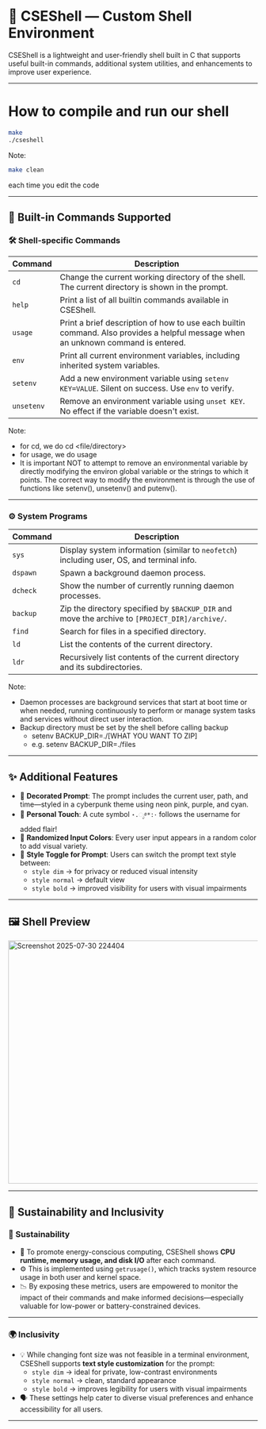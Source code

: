 # 🐚 CSEShell — Custom Shell Environment

CSEShell is a lightweight and user-friendly shell built in C that supports useful built-in commands, additional system utilities, and enhancements to improve user experience.

---

# How to compile and run our shell
```bash
make
./cseshell
```

Note:
```bash
make clean
``` 
each time you edit the code

---

## 🔧 Built-in Commands Supported

### 🛠 Shell-specific Commands

| Command    | Description                                                                 |
|------------|-----------------------------------------------------------------------------|
| `cd`       | Change the current working directory of the shell. The current directory is shown in the prompt. |
| `help`     | Print a list of all builtin commands available in CSEShell.                 |
| `usage`    | Print a brief description of how to use each builtin command. Also provides a helpful message when an unknown command is entered. |
| `env`      | Print all current environment variables, including inherited system variables. |
| `setenv`   | Add a new environment variable using `setenv KEY=VALUE`. Silent on success. Use `env` to verify. |
| `unsetenv` | Remove an environment variable using `unset KEY`. No effect if the variable doesn't exist. |

Note:
- for cd, we do cd <file/directory>
- for usage, we do usage <command>
- It is important NOT to attempt to remove an environmental variable by directly modifying the environ global variable or the strings to which it points. The correct way to modify the environment is through the use of functions like setenv(), unsetenv() and putenv().

---

### ⚙️ System Programs

| Command    | Description                                                                 |
|------------|-----------------------------------------------------------------------------|
| `sys`      | Display system information (similar to `neofetch`) including user, OS, and terminal info. |
| `dspawn`   | Spawn a background daemon process.                                          |
| `dcheck`   | Show the number of currently running daemon processes.                      |
| `backup`   | Zip the directory specified by `$BACKUP_DIR` and move the archive to `[PROJECT_DIR]/archive/`. |
| `find`     | Search for files in a specified directory.                                  |
| `ld`       | List the contents of the current directory.                                 |
| `ldr`      | Recursively list contents of the current directory and its subdirectories.  |


Note:
- Daemon processes are background services that start at boot time or when needed, running continuously to perform or manage system tasks and services without direct user interaction.
- Backup directory must be set by the shell before calling backup
  - setenv BACKUP_DIR=./[WHAT YOU WANT TO ZIP]
  - e.g. setenv BACKUP_DIR=./files

---

## ✨ Additional Features

- 🧭 **Decorated Prompt**: The prompt includes the current user, path, and time—styled in a cyberpunk theme using neon pink, purple, and cyan.
- 🌟 **Personal Touch**: A cute symbol `⋆.ೃ࿔*:･` follows the username for added flair!
- 🎨 **Randomized Input Colors**: Every user input appears in a random color to add visual variety.
- 💬 **Style Toggle for Prompt**: Users can switch the prompt text style between:
  - `style dim` → for privacy or reduced visual intensity  
  - `style normal` → default view  
  - `style bold` → improved visibility for users with visual impairments

---

## 🖼 Shell Preview

<img width="1205" height="490" alt="Screenshot 2025-07-30 224404" src="https://github.com/user-attachments/assets/5aee768d-1382-422f-9ed1-f828906b1a1c" />

---

## 🌱 Sustainability and Inclusivity

### 🌱 Sustainability

- 🧠 To promote energy-conscious computing, CSEShell shows **CPU runtime, memory usage, and disk I/O** after each command.
- ⚙️ This is implemented using `getrusage()`, which tracks system resource usage in both user and kernel space.
- 📉 By exposing these metrics, users are empowered to monitor the impact of their commands and make informed decisions—especially valuable for low-power or battery-constrained devices.

---

### 🌍 Inclusivity

- 💡 While changing font size was not feasible in a terminal environment, CSEShell supports **text style customization** for the prompt:
  - `style dim` → ideal for private, low-contrast environments  
  - `style normal` → clean, standard appearance  
  - `style bold` → improves legibility for users with visual impairments
- 🗣️ These settings help cater to diverse visual preferences and enhance accessibility for all users.

---

